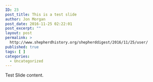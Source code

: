 ```yaml
---
ID: 23
post_title: This is a test slide
author: Jon Morgan
post_date: 2016-11-25 02:22:01
post_excerpt: ""
layout: post
permalink: >
  http://www.shepherdhistory.org/shepherddigest/2016/11/25/user/
published: true
tags: [ ]
categories:
  - Uncategorized
---
```

Test Slide content.
